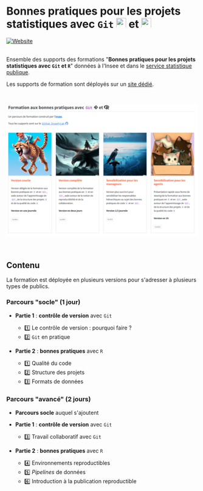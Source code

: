 # Bonnes pratiques pour les projets statistiques avec `Git` <img height="26" width="26" src="https://cdn.simpleicons.org/git/00ccff99" /> et <img height="26" width="26" src="https://cdn.simpleicons.org/r/00ccff99" />

<div id="badges">
  <a href="https://inseefrlab.github.io/formation-bonnes-pratiques-git-R/">
    <img src="https://img.shields.io/badge/Site du cours-red?style=for-the-badge&logo=firefox&logoColor=white" alt="Website"/>
  </a>
</div>

<br>

Ensemble des supports des formations "__Bonnes pratiques pour les projets statistiques avec `Git` et `R`__" données à l'Insee et dans le [service statistique publique](https://www.insee.fr/fr/information/1302192).

Les supports de formation sont déployés sur un [site dédié](https://inseefrlab.github.io/formation-bonnes-pratiques-git-R/).

<br>

![](formation-bp.png)

<br>

## Contenu

La formation est déployée en plusieurs versions pour s'adresser à
plusieurs types de publics. 

### Parcours "socle" (1 jour)

- **Partie 1** : **contrôle de version** avec `Git`
  - :one: Le contrôle de version : pourquoi faire ?
  - :two: `Git` en pratique

- **Partie 2** : **bonnes pratiques** avec `R`
  - :one: Qualité du code
  - :two: Structure des projets
  - :three: Formats de données

### Parcours "avancé" (2 jours)

- **Parcours socle** auquel s'ajoutent

- **Partie 1** : **contrôle de version** avec `Git`
  - :three: Travail collaboratif avec `Git`

- **Partie 2** : **bonnes pratiques** avec `R`
  - :four: Environnements reproductibles
  - :five: *Pipelines* de données
  - :six: Introduction à la publication reproductible

